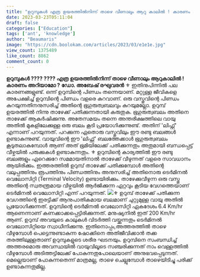 ```yaml
---
title: "ഉറുമ്പുകൾ എത്ര ഉയരത്തിൽനിന്ന് താഴെ വീണാലും ആറു കാലിൽ ! കാരണം അറിയാമോ ?"
date: 2023-03-23T05:11:04
draft: false
categories: ["Education"]
tags: ['ant', 'knowledge']
author: "Beaumaris"
image: "https://cdn.boolokam.com/articles/2023/03/e1e1e.jpg"
view_count: 1375489
like_count: 8862
comment_count: 0
---
```


**ഉറുമ്പുകൾ ???? ???? എത്ര ഉയരത്തിൽനിന്ന് താഴെ വീണാലും ആറുകാലിൽ ! കാരണം അറിയാമോ ?** **ഡോ. അബേഷ് രഘുവരൻ** ⚜ ഇതിനുപിന്നിൽ പല കാരണങ്ങളുണ്ട്. ഒന്ന് ഉറുമ്പിന്റെ പിണ്ഡം തന്നെയാണ്. മറ്റുള്ള ജീവികളെ അപേക്ഷിച്ച് ഉറുമ്പിന്റെ പിണ്ഡം വളരെ കുറവാണ്. ഒരു വസ്തുവിന്റെ പിണ്ഡം കുറയുന്നതിനനുസരിച്ച് അതിന്റെ ഭൂഗുരുത്വബലവും കുറയുമല്ലോ. ഉറുമ്പ് ഉയരത്തിൽ നിന്നു താഴേക്ക് പതിക്കുന്നതായി കരുതുക. ഭൂഗുരുത്വബലം അതിനെ താഴേക്ക് ആകർഷിക്കുന്നു. അതേസമയം തന്നെ അന്തരീക്ഷത്തിലെ വായു അതിൽ മുകളിലേക്കുള്ള ഒരു ബലം കൂടി പ്രയോഗിക്കുന്നുണ്ട്. അതിന് 'ലിഫ്റ്റ്' എന്നാണ് പറയുന്നത്. പറക്കുന്ന ഏതൊരു വസ്തുവിലും ഈ രണ്ടു ബലങ്ങൾ ഉണ്ടാകുന്നുണ്ട്. വായുവിന്റെ ഈ 'ലിഫ്റ്റ്' ബലത്തേക്കാൾ ഭൂഗുരുത്വബലം കൂടുതലാകുമ്പോൾ ആണ് അത് ഭൂമിയിലേക്ക് പതിക്കുന്നതും അതുമായി ബന്ധപ്പെട്ട് വീഴ്ചയിൽ പരുക്കുകൾ ഉണ്ടാകുന്നതും. ⚜ ഉറുമ്പിന്റെ കാര്യത്തിൽ ഈ രണ്ടു ബലങ്ങളും ഏറെക്കുറേ സമമായതിനാൽ താഴേക്ക് വീഴുന്നത് വളരെ സാവധാനം ആയിരിക്കും. ഇത്തരത്തിൽ ഉറുമ്പ് താഴേക്ക് പതിക്കുമ്പോൾ അതിന്റെ വലുപ്പത്തിനും രൂപത്തിനും പിണ്ഡത്തിനും അനുസരിച്ച് അതിനൊരു ടെർമിനൽ വെലോസിറ്റി (Terminal Velocity) ഉണ്ടായിരിക്കും. താഴേക്കുവീഴുന്ന ഒരു വസ്തു അതിന്റെ സ്വതന്ത്രമായ വീഴ്ചയിൽ ആർജിക്കുന്ന ഏറ്റവും കൂടിയ വേഗത്തെയാണ് ടെർമിനൽ വെലോസിറ്റി എന്ന് പറയുന്നത്. ![](https://cdn.boolokam.com/articles/2023/03/22.webp)⚜ ഉറുമ്പ് താഴേക്ക് പതിക്കുന്ന വേഗത്തിന്റെ ഇരട്ടിക്ക് ആനുപാതികമായ ബലമാണ് ചുറ്റുമുള്ള വായു അതിൽ പ്രയോഗിക്കുന്നത്. ഉറുമ്പിന്റെ ടെർമിനൽ വെലോസിറ്റി ഏകദേശം 6.4 Km/hr ആണെന്നാണ് കണക്കാക്കപ്പെട്ടിരിക്കുന്നത്. മനുഷ്യനിൽ ഇത് 200 Km/hr ആണ്. ഉറുമ്പ് അവയുടെ കാലുകൾ വിടർത്തി വയ്ക്കുന്നതും ടെർമിനൽ വെലോസിറ്റിയെ സ്വാധീനിക്കുന്നു. ഇതിനൊപ്പം,അത്തരത്തിൽ താഴെ വീഴുമ്പോൾ പെട്ടെന്നുണ്ടാകുന്ന ഷോക്കിനെ അതിജീവിക്കാൻ തക്ക തരത്തിലുള്ളതാണ് ഉറുമ്പുകളുടെ ശരീര ഘടനയും. ഉറുമ്പിനെ സംബന്ധിച്ച് അത്തരമൊരു അവസ്ഥയിൽ വായുവിലൂടെ സഞ്ചരിക്കുന്നത് നാം വെള്ളത്തിൽ വീഴുമ്പോൾ അടിത്തട്ടിലേക്ക് പോകുന്നതുപോലെയാണ് അനുഭവപ്പെടുന്നത്. മെല്ലെയാണ് പോകുന്നതെന്ന് മാത്രമല്ല, താഴെ ചെല്ലുമ്പോൾ താഴെയിടിച്ചു പരിക്ക് ഉണ്ടാകുന്നതുമില്ല.
